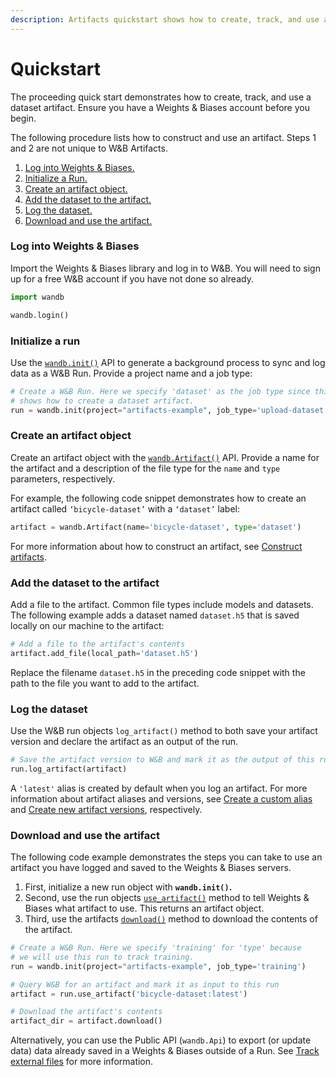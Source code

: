 ```yaml
---
description: Artifacts quickstart shows how to create, track, and use a dataset artifact with W&B.
---
```


# Quickstart

<head>
  <title>Artifacts Quickstart</title>
</head>


The proceeding quick start demonstrates how to create, track, and use a dataset artifact. Ensure you have a Weights & Biases account before you begin.

The following procedure lists how to construct and use an artifact. Steps 1 and 2 are not unique to W&B Artifacts.

1. [Log into Weights & Biases.](quickstart.md#log-into-weights-and-biases)
2. [Initialize a Run.](quickstart.md#initialize)
3. [Create an artifact object.](quickstart.md#create-an-artifact-object)
4. [Add the dataset to the artifact.](quickstart.md#add-a-file)
5. [Log the dataset.](quickstart.md#log-the-file)
6. [Download and use the artifact.](quickstart.md#download-and-use-the-artifact)

### Log into Weights & Biases

Import the Weights & Biases library and log in to W&B. You will need to sign up for a free W&B account if you have not done so already.

```python
import wandb

wandb.login()
```

### Initialize a run

Use the [`wandb.init()`](https://docs.wandb.ai/ref/python/init) API to generate a background process to sync and log data as a W&B Run. Provide a project name and a job type:

```python
# Create a W&B Run. Here we specify 'dataset' as the job type since this example
# shows how to create a dataset artifact.
run = wandb.init(project="artifacts-example", job_type='upload-dataset')
```

### Create an artifact object

Create an artifact object with the [`wandb.Artifact()`](https://docs.wandb.ai/ref/python/artifact) API. Provide a name for the artifact and a description of the file type for the `name` and `type` parameters, respectively.

For example, the following code snippet demonstrates how to create an artifact called `‘bicycle-dataset’` with a `‘dataset’` label:

```python
artifact = wandb.Artifact(name='bicycle-dataset', type='dataset')
```

For more information about how to construct an artifact, see [Construct artifacts](https://docs.wandb.ai/guides/artifacts/construct-an-artifact).

### Add the dataset to the artifact

Add a file to the artifact. Common file types include models and datasets. The following example adds a dataset named `dataset.h5` that is saved locally on our machine to the artifact:

```python
# Add a file to the artifact's contents
artifact.add_file(local_path='dataset.h5')
```

Replace the filename `dataset.h5` in the preceding code snippet with the path to the file you want to add to the artifact.

### Log the dataset

Use the W&B run objects `log_artifact()` method to both save your artifact version and declare the artifact as an output of the run.

```python
# Save the artifact version to W&B and mark it as the output of this run
run.log_artifact(artifact)
```

A `'latest'` alias is created by default when you log an artifact. For more information about artifact aliases and versions, see [Create a custom alias](https://docs.wandb.ai/guides/artifacts/create-a-custom-alias) and [Create new artifact versions](https://docs.wandb.ai/guides/artifacts/create-a-new-artifact-version), respectively.

### Download and use the artifact

The following code example demonstrates the steps you can take to use an artifact you have logged and saved to the Weights & Biases servers.

1. First, initialize a new run object with **`wandb.init()`.**
2. Second, use the run objects [`use_artifact()`](https://docs.wandb.ai/ref/python/run#use\_artifact) method to tell Weights & Biases what artifact to use. This returns an artifact object.
3. Third, use the artifacts [`download()`](https://docs.wandb.ai/ref/python/artifact#download) method to download the contents of the artifact.

```python
# Create a W&B Run. Here we specify 'training' for 'type' because
# we will use this run to track training.
run = wandb.init(project="artifacts-example", job_type='training')

# Query W&B for an artifact and mark it as input to this run
artifact = run.use_artifact('bicycle-dataset:latest')

# Download the artifact's contents
artifact_dir = artifact.download()
```

Alternatively, you can use the Public API (`wandb.Api`) to export (or update data) data already saved in a Weights & Biases outside of a Run. See [Track external files](https://docs.wandb.ai/guides/artifacts/track-external-files) for more information.
